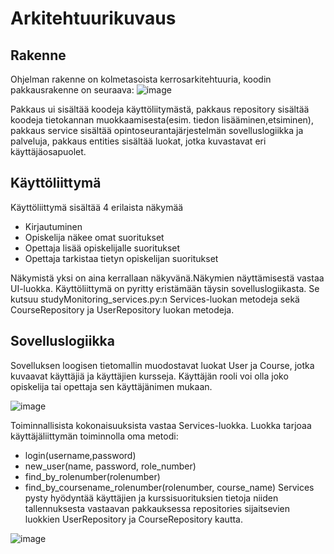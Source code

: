 # Arkitehtuurikuvaus

## Rakenne

Ohjelman rakenne on kolmetasoista kerrosarkitehtuuria, koodin pakkausrakenne on seuraava:
![image](https://user-images.githubusercontent.com/123125841/232858513-9cde1e88-860d-4e3c-b81d-42232314dd61.png)

Pakkaus ui sisältää koodeja käyttöliitymästä, pakkaus repository sisältää koodeja tietokannan muokkaamisesta(esim. tiedon lisääminen,etsiminen),
pakkaus service sisältää opintoseurantajärjestelmän sovelluslogiikka ja palveluja, pakkaus entities sisältää luokat, jotka kuvastavat eri käyttäjäosapuolet.

## Käyttöliittymä

Käyttöliittymä sisältää 4 erilaista näkymää

- Kirjautuminen
- Opiskelija näkee omat suoritukset
- Opettaja lisää opiskelijalle suoritukset
- Opettaja tarkistaa tietyn opiskelijan suoritukset

Näkymistä yksi on aina kerrallaan näkyvänä.Näkymien näyttämisestä vastaa UI-luokka. Käyttöliittymä on pyritty eristämään täysin sovelluslogiikasta. 
Se kutsuu studyMonitoring_services.py:n Services-luokan metodeja sekä CourseRepository ja UserRepository luokan metodeja.

## Sovelluslogiikka

Sovelluksen loogisen tietomallin muodostavat luokat User ja Course, jotka kuvaavat käyttäjiä ja käyttäjien kursseja. 
Käyttäjän rooli voi olla joko opiskelija tai opettaja sen käyttäjänimen mukaan. 

![image](https://user-images.githubusercontent.com/123125841/232853146-d382fe93-52f0-49f0-8166-0c89283995e9.png)


Toiminnallisista kokonaisuuksista vastaa Services-luokka. Luokka tarjoaa käyttäjäliittymän toiminnolla oma metodi:
- login(username,password)
- new_user(name, password, role_number)
- find_by_rolenumber(rolenumber)
- find_by_coursename_rolenumber(rolenumber, course_name)
Services pysty hyödyntää käyttäjien ja kurssisuorituksien tietoja niiden tallennuksesta vastaavan pakkauksessa repositories sijaitsevien luokkien UserRepository ja CourseRepository kautta.

![image](https://user-images.githubusercontent.com/123125841/232852927-8929ff2e-c666-4fd2-9dc6-5b5e449fee65.png)
